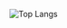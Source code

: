 

<!--
Source: https://github.com/anuraghazra/github-readme-stats
**eniolakunle/eniolakunle** is a ✨ _special_ ✨ repository because its `README.md` (this file) appears on your GitHub profile.

Here are some ideas to get you started:

- 🔭 I’m currently working on ...
- 🌱 I’m currently learning ...
- 👯 I’m looking to collaborate on ...
- 🤔 I’m looking for help with ...
- 💬 Ask me about ...
- 📫 How to reach me: ...
- 😄 Pronouns: ...
- ⚡ Fun fact: ...

![Kunle's GitHub stats](https://github-readme-stats.vercel.app/api?username=eniolakunle&show_icons=true&theme=transparent)
<br />
-->

![Top Langs](https://github-readme-stats.vercel.app/api/top-langs/?username=eniolakunle&hide_progress=false&layout=compact)
